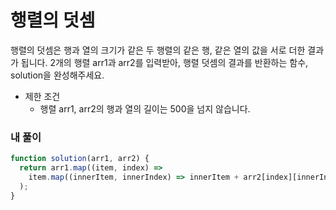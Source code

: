 # 행렬의 덧셈

행렬의 덧셈은 행과 열의 크기가 같은 두 행렬의 같은 행, 같은 열의 값을 서로 더한 결과가 됩니다. 2개의 행렬 arr1과 arr2를 입력받아, 행렬 덧셈의 결과를 반환하는 함수, solution을 완성해주세요.

- 제한 조건
  - 행렬 arr1, arr2의 행과 열의 길이는 500을 넘지 않습니다.

### 내 풀이

```js
function solution(arr1, arr2) {
  return arr1.map((item, index) =>
    item.map((innerItem, innerIndex) => innerItem + arr2[index][innerIndex])
  );
}
```
